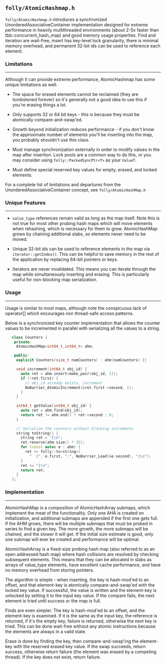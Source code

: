 ## `folly/AtomicHashmap.h`

`folly/AtomicHashmap.h` introduces a synchronized UnorderedAssociativeContainer
implementation designed for extreme performance in heavily multithreaded
environments (about 2-5x faster than tbb::concurrent_hash_map) and good memory
usage properties. Find and iteration are wait-free, insert has key-level lock
granularity, there is minimal memory overhead, and permanent 32-bit ids can be
used to reference each element.

### Limitations

---

Although it can provide extreme performance, AtomicHashmap has some unique
limitations as well.

- The space for erased elements cannot be reclaimed (they are tombstoned
  forever) so it's generally not a good idea to use this if you're erasing things
  a lot.

- Only supports 32 or 64 bit keys - this is because they must be atomically
  compare-and-swap'ed.

- Growth beyond initialization reduces performance - if you don't know
  the approximate number of elements you'll be inserting into the map, you
  probably shouldn't use this class.

- Must manage synchronization externally in order to modify values in the map
  after insertion. Lock pools are a common way to do this, or you may
  consider using `folly::PackedSyncPtr<T>` as your `ValueT`.

- Must define special reserved key values for empty, erased, and locked
  elements.

For a complete list of limitations and departures from the
UnorderedAssociativeContainer concept, see `folly/AtomicHashMap.h`

### Unique Features

---

- `value_type` references remain valid as long as the map itself. Note this is
  not true for most other probing hash maps which will move elements when
  rehashing, which is necessary for them to grow. AtomicHashMap grows by chaining
  additional slabs, so elements never need to be moved.

- Unique 32-bit ids can be used to reference elements in the map via
  `iterator::getIndex()`. This can be helpful to save memory in the rest of the
  application by replacing 64-bit pointers or keys.

- Iterators are never invalidated. This means you can iterate through the map
  while simultaneously inserting and erasing. This is particularly useful for
  non-blocking map serialization.

### Usage

---

Usage is similar to most maps, although note the conspicuous lack of operator[]
which encourages non thread-safe access patterns.

Below is a synchronized key counter implementation that allows the counter
values to be incremented in parallel with serializing all the values to a
string.

```Cpp
   class Counters {
    private:
     AtomicHashMap<int64_t,int64_t> ahm;

    public:
     explicit Counters(size_t numCounters) : ahm(numCounters) {}

     void increment(int64_t obj_id) {
       auto ret = ahm.insert(make_pair(obj_id, 1));
       if (!ret.first) {
         // obj_id already exists, increment
         NoBarrier_AtomicIncrement(&ret.first->second, 1);
       }
     }

     int64_t getValue(int64_t obj_id) {
       auto ret = ahm.find(obj_id);
       return ret != ahm.end() ? ret->second : 0;
     }

     // Serialize the counters without blocking increments
     string toString() {
       string ret = "{\n";
       ret.reserve(ahm.size() * 32);
       for (const auto& e : ahm) {
         ret += folly::to<string>(
           "  [", e.first, ":", NoBarrier_Load(&e.second), "]\n");
       }
       ret += "}\n";
       return ret;
     }
   };
```

### Implementation

---

AtomicHashMap is a composition of AtomicHashArray submaps, which implement the
meat of the functionality. Only one AHA is created on initialization, and
additional submaps are appended if the first one gets full. If the AHM grows,
there will be multiple submaps that must be probed in series to find a given
key. The more growth, the more submaps will be chained, and the slower it will
get. If the initial size estimate is good, only one submap will ever be created
and performance will be optimal.

AtomicHashArray is a fixed-size probing hash map (also referred to as an open
addressed hash map) where hash collisions are resolved by checking subsequent
elements. This means that they can be allocated in slabs as arrays of
value_type elements, have excellent cache performance, and have no memory
overhead from storing pointers.

The algorithm is simple - when inserting, the key is hash-mod'ed to an offset,
and that element-key is atomically compare-and-swap'ed with the locked key
value. If successful, the value is written and the element-key is unlocked by
setting it to the input key value. If the compare fails, the next element is
tried until success or the map is full.

Finds are even simpler. The key is hash-mod'ed to an offset, and the
element-key is examined. If it is the same as the input key, the reference is
returned, if it's the empty key, failure is returned, otherwise the next key is
tried. This can be done wait-free without any atomic instructions because the
elements are always in a valid state.

Erase is done by finding the key, then compare-and-swap'ing the element-key with
the reserved erased key value. If the swap succeeds, return success, otherwise
return failure (the element was erased by a competing thread). If the key does
not exist, return failure.
